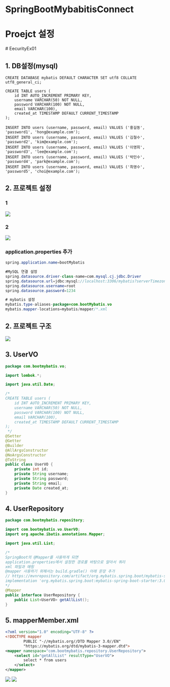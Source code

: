 # SpringBootMybabitisConnect

<h1>Proejct 설정</h1># EecurityEx01

<h2>1. DB설정(mysql) </h2>

```db
CREATE DATABASE mybatis DEFAULT CHARACTER SET utf8 COLLATE utf8_general_ci;

CREATE TABLE users (
    id INT AUTO_INCREMENT PRIMARY KEY,
    username VARCHAR(50) NOT NULL,
    password VARCHAR(100) NOT NULL,
    email VARCHAR(100),
    created_at TIMESTAMP DEFAULT CURRENT_TIMESTAMP
);

INSERT INTO users (username, password, email) VALUES ('홍길동', 'password1', 'hong@example.com');
INSERT INTO users (username, password, email) VALUES ('김철수', 'password2', 'kim@example.com');
INSERT INTO users (username, password, email) VALUES ('이영희', 'password3', 'lee@example.com');
INSERT INTO users (username, password, email) VALUES ('박민수', 'password4', 'park@example.com');
INSERT INTO users (username, password, email) VALUES ('최영수', 'password5', 'choi@example.com');
```

<h2>2. 프로젝트 설정 </h2>

<h3>1</h3>
<img src="/images/mybatis01.PNG">
<h3>2</h3>
<img src="/images/mybatis02.PNG">

<h3>application.properties 추가</h3>

```java
spring.application.name=bootMybatis

#MySQL 연결 설정
spring.datasource.driver-class-name=com.mysql.cj.jdbc.Driver
spring.datasource.url=jdbc:mysql://localhost:3306/mybatis?serverTimezone=UTC
spring.datasource.username=root
spring.datasource.password=1234

# mybatis 설정
mybatis.type-aliases-package=com.bootMybatis.vo
mybatis.mapper-locations=mybatis/mapper/*.xml
```

<h2>2. 프로젝트 구조 </h2>
<img src="/images/mybatis03.PNG">


<h2>3. UserVO </h2>

```java
package com.bootmybatis.vo;

import lombok.*;

import java.util.Date;

/*
CREATE TABLE users (
    id INT AUTO_INCREMENT PRIMARY KEY,
    username VARCHAR(50) NOT NULL,
    password VARCHAR(100) NOT NULL,
    email VARCHAR(100),
    created_at TIMESTAMP DEFAULT CURRENT_TIMESTAMP
);
 */
@Setter
@Getter
@Builder
@AllArgsConstructor
@NoArgsConstructor
@ToString
public class UserVO {
    private int id;
    private String username;
    private String password;
    private String email;
    private Date created_at;
}

```

<h2>4. UserRepository </h2>

```java
package com.bootmybatis.repository;

import com.bootmybatis.vo.UserVO;
import org.apache.ibatis.annotations.Mapper;

import java.util.List;

/*
SpringBoot의 @Mapper를 사용하게 되면 
application.properties에서 설정한 경로를 바탕으로 알아서 쿼리 
xml 파일과 매핑 
@mapper 사용하기 위해서는 build.gradle() 아래 문장 추가
// https://mvnrepository.com/artifact/org.mybatis.spring.boot/mybatis-spring-boot-starter
implementation 'org.mybatis.spring.boot:mybatis-spring-boot-starter:3.0.3'
*/
@Mapper
public interface UserRepository {
    public List<UserVO> getAllList();
}

```

<h2>5. mapperMember.xml </h2>

```xml
<?xml version="1.0" encoding="UTF-8" ?>
<!DOCTYPE mapper
        PUBLIC "-//mybatis.org//DTD Mapper 3.0//EN"
        "https://mybatis.org/dtd/mybatis-3-mapper.dtd">
<mapper namespace="com.bootmybatis.repository.UserRepository">
    <select id="getAllList" resultType="UserVO">
        select * from users
    </select>
</mapper>
```

<img src="/images/mybatis04.PNG">
<img src="/images/mybatis05.PNG">